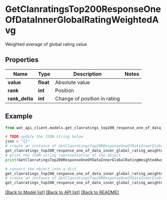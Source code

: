 # GetClanratingsTop200ResponseOneOfDataInnerGlobalRatingWeightedAvg

Weighted average of global rating value

## Properties

Name | Type | Description | Notes
------------ | ------------- | ------------- | -------------
**value** | **float** | Absolute value | 
**rank** | **int** | Position | 
**rank_delta** | **int** | Change of position in rating | 

## Example

```python
from wot_api_client.models.get_clanratings_top200_response_one_of_data_inner_global_rating_weighted_avg import GetClanratingsTop200ResponseOneOfDataInnerGlobalRatingWeightedAvg

# TODO update the JSON string below
json = "{}"
# create an instance of GetClanratingsTop200ResponseOneOfDataInnerGlobalRatingWeightedAvg from a JSON string
get_clanratings_top200_response_one_of_data_inner_global_rating_weighted_avg_instance = GetClanratingsTop200ResponseOneOfDataInnerGlobalRatingWeightedAvg.from_json(json)
# print the JSON string representation of the object
print(GetClanratingsTop200ResponseOneOfDataInnerGlobalRatingWeightedAvg.to_json())

# convert the object into a dict
get_clanratings_top200_response_one_of_data_inner_global_rating_weighted_avg_dict = get_clanratings_top200_response_one_of_data_inner_global_rating_weighted_avg_instance.to_dict()
# create an instance of GetClanratingsTop200ResponseOneOfDataInnerGlobalRatingWeightedAvg from a dict
get_clanratings_top200_response_one_of_data_inner_global_rating_weighted_avg_from_dict = GetClanratingsTop200ResponseOneOfDataInnerGlobalRatingWeightedAvg.from_dict(get_clanratings_top200_response_one_of_data_inner_global_rating_weighted_avg_dict)
```
[[Back to Model list]](../README.md#documentation-for-models) [[Back to API list]](../README.md#documentation-for-api-endpoints) [[Back to README]](../README.md)


